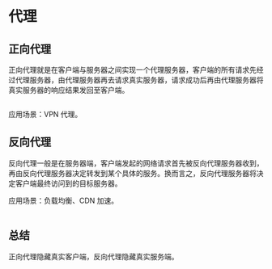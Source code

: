 # 代理

## 正向代理

正向代理就是在客户端与服务器之间实现一个代理服务器，客户端的所有请求先经过代理服务器，由代理服务器再去请求真实服务器，请求成功后再由代理服务器将真实服务器的响应结果发回至客户端。

<img :src="$withBase('/assets/internet/proxy/forward-proxy')"/>

应用场景：VPN 代理。

## 反向代理

反向代理一般是在服务器端，客户端发起的网络请求首先被反向代理服务器收到，再由反向代理服务器决定转发到某个具体的服务。换而言之，反向代理服务器将决定客户端最终访问到的目标服务器。

应用场景：负载均衡、CDN 加速。

<img :src="$withBase('/assets/internet/proxy/reverse-proxy')"/>

## 总结

正向代理隐藏真实客户端，反向代理隐藏真实服务端。
